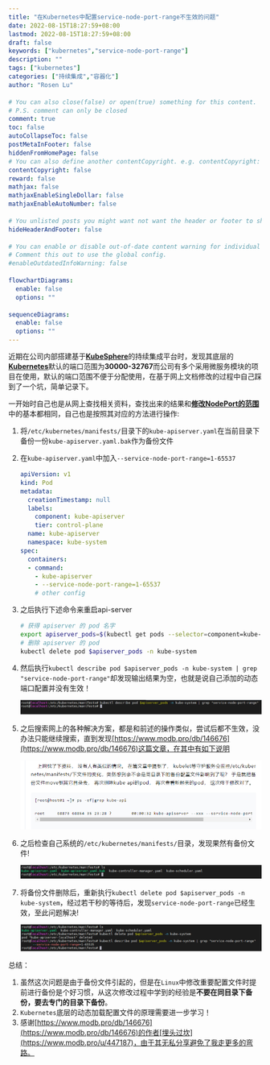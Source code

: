 ```yaml
---
title: "在Kubernetes中配置service-node-port-range不生效的问题"
date: 2022-08-15T18:27:59+08:00
lastmod: 2022-08-15T18:27:59+08:00
draft: false
keywords: ["kubernetes","service-node-port-range"]
description: ""
tags: ["kubernetes"]
categories: ["持续集成","容器化"]
author: "Rosen Lu"

# You can also close(false) or open(true) something for this content.
# P.S. comment can only be closed
comment: true
toc: false
autoCollapseToc: false
postMetaInFooter: false
hiddenFromHomePage: false
# You can also define another contentCopyright. e.g. contentCopyright: "This is another copyright."
contentCopyright: false
reward: false
mathjax: false
mathjaxEnableSingleDollar: false
mathjaxEnableAutoNumber: false

# You unlisted posts you might want not want the header or footer to show
hideHeaderAndFooter: false

# You can enable or disable out-of-date content warning for individual post.
# Comment this out to use the global config.
#enableOutdatedInfoWarning: false

flowchartDiagrams:
  enable: false
  options: ""

sequenceDiagrams: 
  enable: false
  options: ""
---
```


近期在公司内部搭建基于[**KubeSphere**](https://kubesphere.com.cn/)的持续集成平台时，发现其底层的[**Kubernetes**](https://kubernetes.io/)默认的端口范围为**30000-32767**而公司有多个采用微服务模块的项目在使用，默认的端口范围不便于分配使用，在基于网上文档修改的过程中自己踩到了一个坑，简单记录下。

<!--more-->

一开始时自己也是从网上查找相关资料，查找出来的结果和[**修改NodePort的范围**](https://kuboard.cn/install/install-node-port-range.html)中的基本都相同，自己也是按照其对应的方法进行操作:

1. 将`/etc/kubernetes/manifests/`目录下的`kube-apiserver.yaml`在当前目录下备份一份`kube-apiserver.yaml.bak`作为备份文件

2. 在`kube-apiserver.yaml`中加入`--service-node-port-range=1-65537`

   ```yaml
   apiVersion: v1
   kind: Pod
   metadata:
     creationTimestamp: null
     labels:
       component: kube-apiserver
       tier: control-plane
     name: kube-apiserver
     namespace: kube-system
   spec:
     containers:
     - command:
       - kube-apiserver
       - --service-node-port-range=1-65537
       # other config
   ```

3. 之后执行下述命令来重启api-server

   ```bash
   # 获得 apiserver 的 pod 名字
   export apiserver_pods=$(kubectl get pods --selector=component=kube-apiserver -n kube-system --output=jsonpath={.items..metadata.name})
   # 删除 apiserver 的 pod
   kubectl delete pod $apiserver_pods -n kube-system
   ```

4. 然后执行`kubectl describe pod $apiserver_pods -n kube-system | grep "service-node-port-range"`却发现输出结果为空，也就是说自己添加的动态端口配置并没有生效！

   ![service-node-port-range不生效](/blog_img/k8s/service-node-port-range-config-not-working-in-k8s/service-node-port-range-not-find.png "service-node-port-range不生效") 

5. 之后搜索网上的各种解决方案，都是和前述的操作类似，尝试后都不生效，没办法只能继续搜索，直到发现[https://www.modb.pro/db/146676](https://www.modb.pro/db/146676)这篇文章，在其中有如下说明

   ![service-node-port-range不生效排查](/blog_img/k8s/service-node-port-range-config-not-working-in-k8s/service-node-port-range-not-find-analysis.png "service-node-port-range不生效排查") 

6. 之后检查自己系统的`/etc/kubernetes/manifests/`目录，发现果然有备份文件!

   ![备份文件存在](/blog_img/k8s/service-node-port-range-config-not-working-in-k8s/kube-manifests-file-list.png "备份文件存在") 

7. 将备份文件删除后，重新执行`kubectl delete pod $apiserver_pods -n kube-system`，经过若干秒的等待后，发现`service-node-port-range`已经生效，至此问题解决!

   ![service-node-port-range生效](/blog_img/k8s/service-node-port-range-config-not-working-in-k8s/service-node-port-range-working.png "service-node-port-range生效") 

总结：

1. 虽然这次问题是由于备份文件引起的，但是在`Linux`中修改重要配置文件时提前进行备份是个好习惯，从这次修改过程中学到的经验是**不要在同目录下备份，要去专门的目录下备份**。
2. `Kubernetes`底层的动态加载配置文件的原理需要进一步学习！
3. 感谢[https://www.modb.pro/db/146676](https://www.modb.pro/db/146676)的作者[埋头过坎](https://www.modb.pro/u/447187)，由于其无私分享避免了我走更多的弯路。

